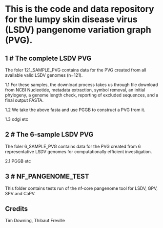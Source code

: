 # This is the code and data repository for the lumpy skin disease virus (LSDV) pangenome variation graph (PVG).

## 1 # The complete LSDV PVG 

The foler 121_SAMPLE_PVG contains data for the PVG created from all available valid LSDV genomes (n=121).

1.1 For these samples, the download process takes us through file download from NCBI Nucleotide, metadata extraction, symbol removal, an initial phylogeny, a genome length check, reporting of excluded sequences, and a final output FASTA.

1.2 We take the above fasta and use PGGB to construct a PVG from it.

1.3 odgi etc

## 2 # The 6-sample LSDV PVG

The foler 6_SAMPLE_PVG contains data for the PVG created from 6 representative LSDV genomes for computationally efficient investigation.

2.1 PGGB etc



## 3 # NF_PANGENOME_TEST

This folder contains tests run of the nf-core pangenome tool for LSDV, GPV, SPV and CaPV.


## Credits

Tim Downing, Thibaut Freville
